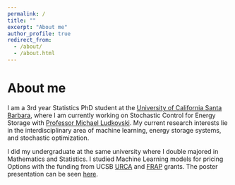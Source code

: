 ```yaml
---
permalink: /
title: ""
excerpt: "About me"
author_profile: true
redirect_from: 
  - /about/
  - /about.html
---
```




About me
======
I am a 3rd year Statistics PhD student at the [University of California Santa Barbara](https://www.ucsb.edu), where I am currently working on Stochastic Control for Energy Storage with [Professor Michael Ludkovski](https://ludkovski.pstat.ucsb.edu). My current research interests lie in the interdisciplinary area of machine learning, energy storage systems, and stochastic optimization.  

I did my undergraduate at the same university where I double majored in Mathematics and Statistics. I studied Machine Learning models for pricing Options with the funding from UCSB [URCA](https://urca.ucsb.edu) and [FRAP](https://urca.ucsb.edu/frap) grants. The poster presentation can be seen [here](https://www.researchgate.net/publication/351945890_Can_Machine_Learning_Models_Price_Options). 

 